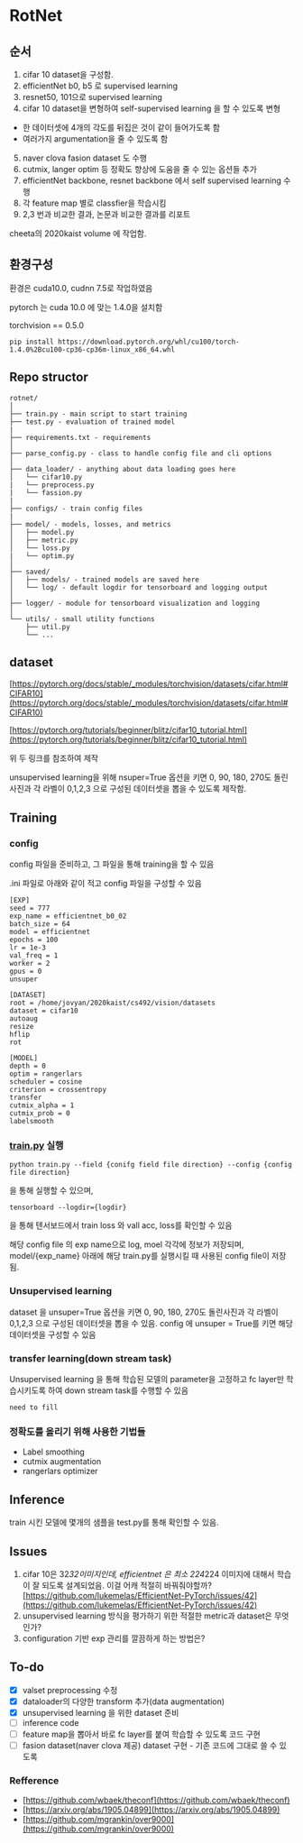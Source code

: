 # RotNet

## 순서

1. cifar 10 dataset을 구성함.
2. efficientNet b0, b5 로 supervised learning
3. resnet50, 101으로 supervised learning
4. cifar 10 dataset을 변형하여 self-supervised learning 을 할 수 있도록 변형
- 한 데이터셋에 4개의 각도를 뒤집은 것이 같이 들어가도록 함
- 여러가지 argumentation을 줄 수 있도록 함
5. naver clova fasion dataset 도 수행
6. cutmix, langer optim 등 정확도 향상에 도움을 줄 수 있는 옵션들 추가
7. efficientNet backbone, resnet backbone 에서 self supervised learning 수행
8. 각 feature map 별로 classfier을 학습시킴
9. 2,3 번과 비교한 결과, 논문과 비교한 결과를 리포트

cheeta의 2020kaist volume 에 작업함. 

## 환경구성

환경은 cuda10.0, cudnn 7.5로 작업하였음

pytorch 는 cuda 10.0 에 맞는 1.4.0을 설치함

torchvision == 0.5.0

    pip install https://download.pytorch.org/whl/cu100/torch-1.4.0%2Bcu100-cp36-cp36m-linux_x86_64.whl

## Repo structor

    rotnet/
    │
    ├── train.py - main script to start training
    ├── test.py - evaluation of trained model
    |
    ├── requirements.txt - requirements
    │
    ├── parse_config.py - class to handle config file and cli options
    │
    ├── data_loader/ - anything about data loading goes here
    │   └── cifar10.py
    |   └── preprocess.py
    |   └── fassion.py
    |
    ├── configs/ - train config files
    |
    ├── model/ - models, losses, and metrics
    │   ├── model.py
    │   ├── metric.py
    │   └── loss.py
    |   └── optim.py
    │
    ├── saved/
    │   ├── models/ - trained models are saved here
    │   └── log/ - default logdir for tensorboard and logging output
    │
    ├── logger/ - module for tensorboard visualization and logging
    │  
    └── utils/ - small utility functions
        ├── util.py
        └── ...

## dataset

[https://pytorch.org/docs/stable/_modules/torchvision/datasets/cifar.html#CIFAR10](https://pytorch.org/docs/stable/_modules/torchvision/datasets/cifar.html#CIFAR10)

[https://pytorch.org/tutorials/beginner/blitz/cifar10_tutorial.html](https://pytorch.org/tutorials/beginner/blitz/cifar10_tutorial.html)

위 두 링크를 참조하여 제작

unsupervised learning을 위해 nsuper=True 옵션을 키면 0, 90, 180, 270도 돌린사진과 각 라벨이 0,1,2,3 으로 구성된 데이터셋을 뽑을 수 있도록 제작함.

## Training

### config

config 파일을 준비하고, 그 파일을 통해 training을 할 수 있음

.ini 파일로 아래와 같이 적고 config 파일을 구성할 수 있음

    [EXP]
    seed = 777
    exp_name = efficientnet_b0_02
    batch_size = 64
    model = efficientnet
    epochs = 100
    lr = 1e-3
    val_freq = 1
    worker = 2
    gpus = 0
    unsuper 
    
    [DATASET]
    root = /home/jovyan/2020kaist/cs492/vision/datasets
    dataset = cifar10
    autoaug 
    resize 
    hflip 
    rot 
    
    [MODEL]
    depth = 0
    optim = rangerlars
    scheduler = cosine
    criterion = crossentropy
    transfer 
    cutmix_alpha = 1
    cutmix_prob = 0
    labelsmooth

### [train.py](http://train.py) 실행

    python train.py --field {conifg field file direction} --config {config file direction}

을 통해 실행할 수 있으며, 

    tensorboard --logdir={logdir}

을 통해 텐서보드에서 train loss 와 vall acc, loss를 확인할 수 있음

해당 config file 의 exp name으로 log, moel 각각에 정보가 저장되며, model/{exp_name} 아래에 해당 train.py를 실행시킬 때 사용된 config file이 저장됨.

### Unsupervised learning

dataset 을 unsuper=True 옵션을 키면 0, 90, 180, 270도 돌린사진과 각 라벨이 0,1,2,3 으로 구성된 데이터셋을 뽑을 수 있음. config 에 unsuper = True를 키면 해당 데이터셋을 구성할 수 있음

### transfer learning(down stream task)

Unsupervised learning 을 통해 학습된 모델의 parameter을 고정하고 fc layer만 학습시키도록 하여 down stream task를 수행할 수 있음

    need to fill

### 정확도를 올리기 위해 사용한 기법들

- Label smoothing
- cutmix augmentation
- rangerlars optimizer

## Inference

train 시킨 모델에 몇개의 샘플을 test.py를 통해 확인할 수 있음.

## Issues

1. cifar 10은 32*32이미지인데, efficientnet 은 최소 224*224 이미지에 대해서 학습이 잘 되도록 설계되었음.
이걸 어캐 적절히 바꿔줘야할까?
[https://github.com/lukemelas/EfficientNet-PyTorch/issues/42](https://github.com/lukemelas/EfficientNet-PyTorch/issues/42)
2. unsupervised learning 방식을 평가하기 위한 적절한 metric과 dataset은 무엇인가?
3. configuration 기반 exp 관리를 깔끔하게 하는 방법은?

## To-do

- [x]  valset preprocessing 수정
- [x]  dataloader의 다양한 transform 추가(data augmentation)
- [x]  unsupervised learning 을 위한 dataset 준비
- [ ]  inference code
- [ ]  feature map을 뽑아서 바로 fc layer를 붙여 학습할 수 있도록 코드 구현
- [ ]  fasion dataset(naver clova 제공) dataset 구현 - 기존 코드에 그대로 쓸 수 있도록

### Refference

- [https://github.com/wbaek/theconf](https://github.com/wbaek/theconf)
- [https://arxiv.org/abs/1905.04899](https://arxiv.org/abs/1905.04899)
- [https://github.com/mgrankin/over9000](https://github.com/mgrankin/over9000)